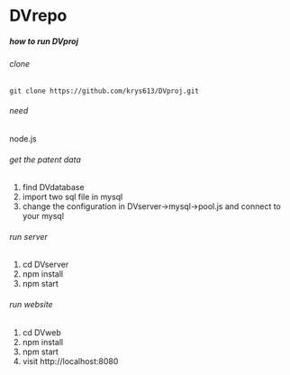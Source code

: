 # DVrepo
##### how to run DVproj
###### clone
```
git clone https://github.com/krys613/DVproj.git
```
###### need
node.js
###### get the patent data
1. find DVdatabase
2. import two sql file in mysql
3. change the configuration in DVserver->mysql->pool.js and connect to your mysql
###### run server
1. cd DVserver 
2. npm install
3. npm start
###### run website
1. cd DVweb
2. npm install
3. npm start
4. visit http://localhost:8080
